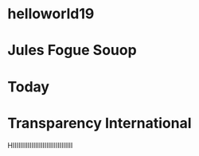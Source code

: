 # helloworld19
# Jules Fogue Souop
# Today
# Transparency International
HIIIIIIIIIIIIIIIIIIIIIIIIIIIIIIII

